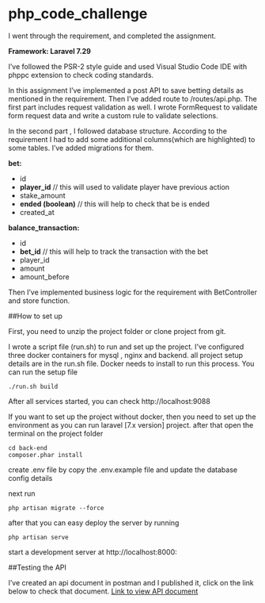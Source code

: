 # php_code_challenge

I went through the requirement, and completed the assignment.

<b>Framework: Laravel 7.29</b>

I’ve followed the PSR-2 style guide and used Visual Studio Code IDE with phppc extension to check coding standards.

In this assignment I’ve implemented a post API to save betting details as mentioned in the requirement. Then I’ve added route to /routes/api.php. The first part includes request validation as well. I wrote FormRequest to validate form request data and write a custom rule to validate selections.

In the second part , I followed database structure. According to the requirement I had to add some additional columns(which are highlighted) to some tables. I’ve added migrations for them.

<b>bet:</b>
- id
- <b>player_id</b> // this will used to validate player have previous action
- stake_amount
- <b>ended (boolean)</b> // this will help to check that be is ended
- created_at

<b>balance_transaction:</b>
- id 
- <b>bet_id</b>   // this will help to track the transaction with the bet
- player_id 
- amount 
- amount_before

Then I’ve implemented business logic for the requirement with BetController and store function.

##How to set up

First, you need to unzip the project folder or clone project from git.

I wrote a script file (run.sh) to run and set up the project.  I’ve configured three docker containers for mysql , nginx and backend. all project setup details are in the run.sh file.  Docker needs to install to run this process.
You can run the setup file

`./run.sh build `

After all services started, you can check http://localhost:9088

If you want to set up the project without docker, then you need to set up  the environment as you can run laravel [7.x version] project. after that open the terminal on the project folder
```
cd back-end
composer.phar install
```
create .env file by copy the .env.example file and update the database config details

next run 

`php artisan migrate --force`

after that you can easy deploy the server  by running

`php artisan serve`

start a development server at http://localhost:8000:


##Testing the API

I’ve created an api document in postman and I published it, click on the link below to check that document.
[Link to view API document](https://dark-crater-5703.postman.co/collections/8491210-7c9bb9bf-c573-49bb-aadd-bc06cde728cd/publish?workspace=2805aa49-52cc-4b8d-8036-6a1911927aec)
